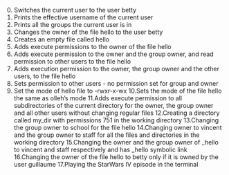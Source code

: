 0. Switches the current user to the user betty
1. Prints the effective username of the current user
2. Prints all the groups the current user is in
3. Changes the owner of the file hello to the user betty
4. Creates an empty file called hello
5. Adds execute permissions to the owner of the file hello
6. Adds execute permission to the owner and the group owner, and read permission to other users to the file hello
7. Adds execution permission to the owner, the group owner and the other users, to the file hello
8. Sets permission to other users - no permission set for group and owner
9. Set the mode of hello file to -rwxr-x-wx
10.Sets the mode of the file hello the same as olleh’s mode
11.Adds execute permission to all subdirectories of the current directory for the owner, the group owner and all other users without changing regular files
12.Creating a directory called my_dir with permissions 751 in the working directory
13.Changing the group owner to school for the file hello
14.Changing owner to vincent and the group owner to staff for all the files and directories in the working directory
15.Changing the owner and the group owner of _hello to vincent and staff respectively and has _hello symbolic link
16.Changing the owner of the file hello to betty only if it is owned by the user guillaume
17.Playing the StarWars IV episode in the terminal

